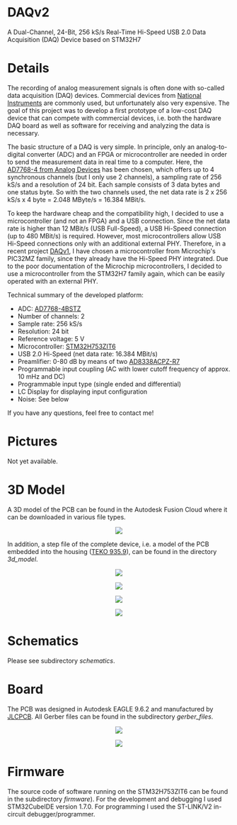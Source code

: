 # DAQv2
A Dual-Channel, 24-Bit, 256 kS/s Real-Time Hi-Speed USB 2.0 Data Acquisition (DAQ) Device based on STM32H7

# Details
The recording of analog measurement signals is often done with so-called data acquisition (DAQ) devices. Commercial devices from [National Instruments](http://www.ni.com) are commonly used, but unfortunately also very expensive. The goal of this project was to develop a first prototype of a low-cost DAQ device that can compete with commercial devices, i.e. both the hardware DAQ board as well as software for receiving and analyzing the data is necessary.

The basic structure of a DAQ is very simple. In principle, only an analog-to-digital converter (ADC) and an FPGA or microcontroller are needed in order to send the measurement data in real time to a computer. Here, the [AD7768-4 from Analog Devices](https://www.analog.com/en/products/ad7768-4.html) has been chosen, which offers up to 4 synchronous channels (but I only use 2 channels), a sampling rate of 256 kS/s and a resolution of 24 bit. Each sample consists of 3 data bytes and one status byte. So with the two channels used, the net data rate is 2 x 256 kS/s x 4 byte = 2.048 MByte/s = 16.384 MBit/s.

To keep the hardware cheap and the compatibility high, I decided to use a microcontroller (and not an FPGA) and a USB connection. Since the net data rate is higher than 12 MBit/s (USB Full-Speed), a USB Hi-Speed connection (up to 480 MBit/s) is required. However, most microcontrollers allow USB Hi-Speed connections only with an additional external PHY. Therefore, in a recent project [DAQv1](https://github.com/yildi1337/DAQv1), I have chosen a microcontroller from Microchip's PIC32MZ family, since they already have the Hi-Speed PHY integrated. Due to the poor documentation of the Microchip microcontrollers, I decided to use a microcontroller from the STM32H7 family again, which can be easily operated with an external PHY.

Technical summary of the developed platform:
* ADC: [AD7768-4BSTZ](https://www.analog.com/en/products/ad7768-4.html)
* Number of channels: 2
* Sample rate: 256 kS/s
* Resolution: 24 bit
* Reference voltage: 5 V
* Microcontroller: [STM32H753ZIT6](https://www.st.com/en/microcontrollers-microprocessors/stm32h753zi.html)
* USB 2.0 Hi-Speed (net data rate: 16.384 MBit/s)
* Preamlifier: 0-80 dB by means of two [AD8338ACPZ-R7](https://www.analog.com/en/products/ad8338.html)
* Programmable input coupling (AC with lower cutoff frequency of approx. 10 mHz and DC)
* Programmable input type (single ended and differential)
* LC Display for displaying input configuration
* Noise: See below

If you have any questions, feel free to contact me!

# Pictures

Not yet available.

# 3D Model

A 3D model of the PCB can be found in the Autodesk Fusion Cloud where it can be downloaded in various file types.

<p align="center">
    <a href="https://a360.co/31t7ZPF" target="_blank"><img src="https://github.com/yildi1337/DAQv2/blob/main/pictures/daq_v2_stm32h7_autodesk_fusion.png" /></a>
</p>

In addition, a step file of the complete device, i.e. a model of the PCB embedded into the housing ([TEKO 935.9](https://www.teko.it/de/produkte/produktfamilie/FP/serie/euro-93)), can be found in the directory *3d_model*.

<p align="center">
  <img src="https://github.com/yildi1337/DAQv2/blob/main/3d_model/inventor_model_open_1.png" />
</p>

<p align="center">
  <img src="https://github.com/yildi1337/DAQv2/blob/main/3d_model/inventor_model_open_2.png" />
</p>

<p align="center">
  <img src="https://github.com/yildi1337/DAQv2/blob/main/3d_model/inventor_model_closed_1.png" />
</p>

<p align="center">
  <img src="https://github.com/yildi1337/DAQv2/blob/main/3d_model/inventor_model_closed_2.png" />
</p>

# Schematics
Please see subdirectory *schematics*.

# Board
The PCB was designed in Autodesk EAGLE 9.6.2 and manufactured by [JLCPCB](https://jlcpcb.com/). All Gerber files can be found in the subdirectory *gerber_files*.

<p align="center">
  <img src="https://github.com/yildi1337/DAQv2/blob/main/pictures/pcb_raw_top.png" />
</p>

<p align="center">
  <img src="https://github.com/yildi1337/DAQv2/blob/main/pictures/pcb_raw_bottom.png" />
</p>

# Firmware
The source code of software running on the STM32H753ZIT6 can be found in the subdirectory *firmware*). For the development and debugging I used STM32CubeIDE version 1.7.0. For programming I used the ST-LINK/V2 in-circuit debugger/programmer.

